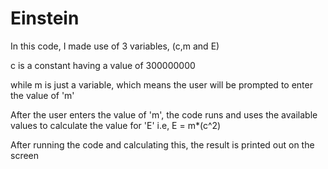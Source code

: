 # Einstein
In this code, I made use of 3 variables, (c,m and E)

 c is a constant having a value of 300000000
 
while m is just a variable, which means the user will be prompted to enter the value of 'm'


After the user enters the value of 'm', the code runs and uses the available values to calculate the value for 'E'
i.e, E = m*(c^2)

After running the code and calculating this, the result is printed out on the screen
